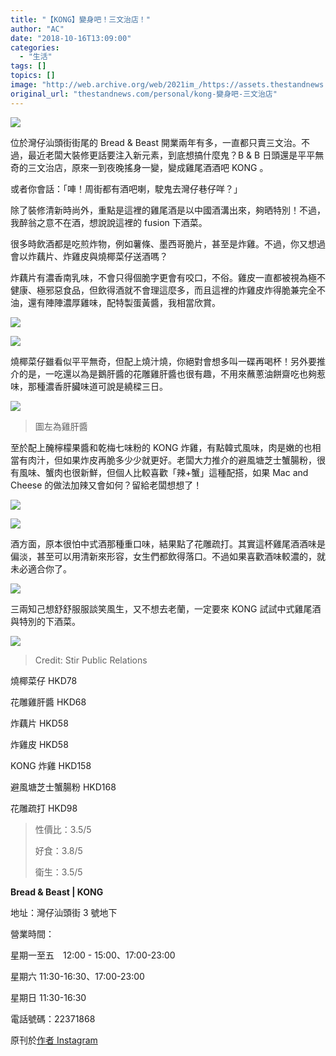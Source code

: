 ```yaml
---
title: "【KONG】變身吧！三文治店！"
author: "AC"
date: "2018-10-16T13:09:00"
categories:
  - "生活"
tags: []
topics: []
image: "http://web.archive.org/web/2021im_/https://assets.thestandnews.com/media/photos/kong-04_DsJHt.png"
original_url: "thestandnews.com/personal/kong-變身吧-三文治店"
---
```

![](http://web.archive.org/web/2021im_/https://assets.thestandnews.com/media/photos/kong-04_DsJHt.png)

位於灣仔汕頭街街尾的 Bread & Beast 開業兩年有多，一直都只賣三文治。不過，最近老闆大裝修更話要注入新元素，到底想搞什麼鬼？B & B 日頭還是平平無奇的三文治店，原來一到夜晚搖身一變，變成雞尾酒酒吧 KONG 。

或者你會話：「唓！周街都有酒吧喇，駛鬼去灣仔巷仔咩？」

除了裝修清新時尚外，重點是這裡的雞尾酒是以中國酒溝出來，夠晒特別！不過，我醉翁之意不在酒，想說說這裡的 fusion 下酒菜。

很多時飲酒都是吃煎炸物，例如薯條、墨西哥脆片，甚至是炸雞。不過，你又想過會以炸藕片、炸雞皮與燒椰菜仔送酒嗎？

炸藕片有濃香南乳味，不會只得個脆字更會有咬口，不俗。雞皮一直都被視為極不健康、極邪惡食品，但飲得酒就不會理這麼多，而且這裡的炸雞皮炸得脆兼完全不油，還有陣陣濃厚雞味，配特製蛋黃醬，我相當欣賞。

![](http://web.archive.org/web/2021im_/https://assets.thestandnews.com/media/photos/IMG_0711_yPKgf.JPG)

![](http://web.archive.org/web/2021im_/https://assets.thestandnews.com/media/photos/IMG_0716_KLfvS.JPG)

燒椰菜仔雖看似平平無奇，但配上燒汁燒，你絕對會想多叫一碟再喝杯！另外要推介的是，一吃還以為是鵝肝醬的花雕雞肝醬也很有趣，不用來蘸蔥油餅齋吃也夠惹味，那種濃香肝臟味道可說是繞樑三日。

![](http://web.archive.org/web/2021im_/https://assets.thestandnews.com/media/photos/IMG_0715_SrFh7.JPG)
> 圖左為雞肝醬

至於配上醃檸檬果醬和乾梅七味粉的 KONG 炸雞，有點韓式風味，肉是嫩的也相當有肉汁，但如果炸皮再脆多少少就更好。老闆大力推介的避風塘芝士蟹腸粉，很有風味、蟹肉也很新鮮，但個人比較喜歡「辣+蟹」這種配搭，如果 Mac and Cheese 的做法加辣又會如何？留給老闆想想了！

![](http://web.archive.org/web/2021im_/https://assets.thestandnews.com/media/photos/IMG_0712_TP5SR.JPG)

![](http://web.archive.org/web/2021im_/https://assets.thestandnews.com/media/photos/IMG_0713_2St1g.JPG)

酒方面，原本很怕中式酒那種重口味，結果點了花雕疏打。其實這杯雞尾酒酒味是偏淡，甚至可以用清新來形容，女生們都飲得落口。不過如果喜歡酒味較濃的，就未必適合你了。

![](http://web.archive.org/web/2021im_/https://assets.thestandnews.com/media/photos/IMG_0714_KKM5l.JPG)

三兩知己想舒舒服服談笑風生，又不想去老蘭，一定要來 KONG 試試中式雞尾酒與特別的下酒菜。

![](http://web.archive.org/web/2021im_/https://assets.thestandnews.com/media/photos/3GPKKD7g_pzp5K.jpeg)
> Credit: Stir Public Relations

燒椰菜仔 HKD78

花雕雞肝醬 HKD68

炸藕片 HKD58

炸雞皮 HKD58

KONG 炸雞 HKD158

避風塘芝士蟹腸粉 HKD168

花雕疏打 HKD98

> 性價比：3.5/5
> 
> 好食：3.8/5
> 
> 衛生：3.5/5

**Bread & Beast | KONG**

地址：灣仔汕頭街 3 號地下

營業時間：

星期一至五　12:00 - 15:00、17:00-23:00

星期六 11:30-16:30、17:00-23:00

星期日 11:30-16:30

電話號碼：22371868

原刊於[作者 Instagram](http://web.archive.org/web/20211229132934/https://www.instagram.com/alanwlchiu/)